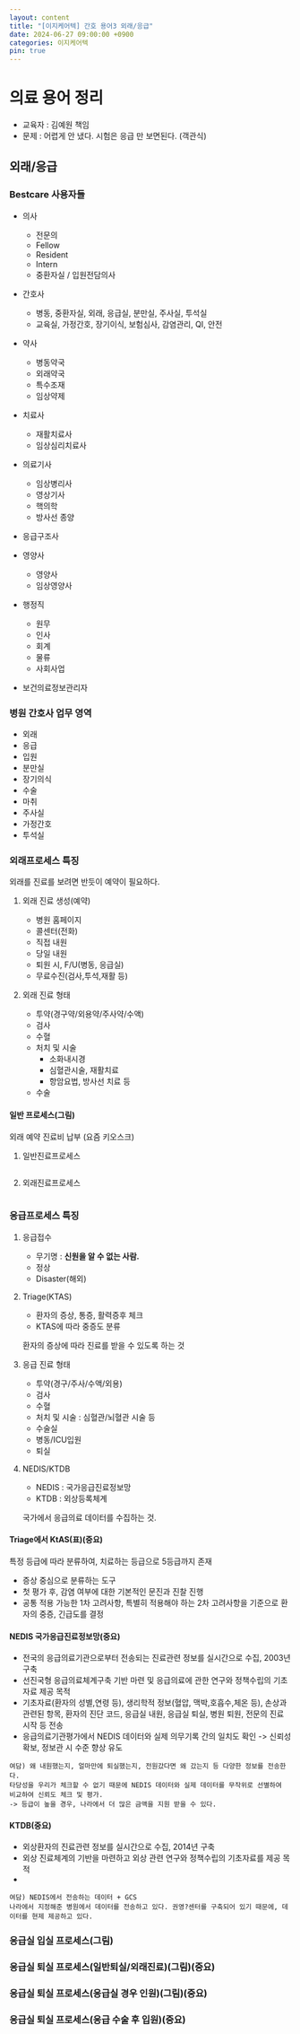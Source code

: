 ```yaml
---
layout: content
title: "[이지케어텍] 간호 용어3 외래/응급"
date: 2024-06-27 09:00:00 +0900
categories: 이지케어텍
pin: true
---
```


# 의료 용어 정리
- 교육자 : 김예원 책임
- 문제 : 어렵게 안 냈다. 시험은 응급 만 보면된다. (객관식)

## 외래/응급
### Bestcare 사용자들
- 의사
    - 전문의
    - Fellow
    - Resident
    - Intern
    - 중환자실 / 입원전담의사

- 간호사
    - 병동, 중환자실, 외래, 응급실, 분만실, 주사실, 투석실
    - 교육실, 가정간호, 장기이식, 보험심사, 감염관리, QI, 안전
- 약사
    - 병동약국
    - 외래약국
    - 특수조재
    - 임상약제
- 치료사
    - 재활치료사
    - 임상심리치료사
- 의료기사
    - 임상병리사
    - 영상기사
    - 핵의학
    - 방사선 종양
- 응급구조사
- 영양사
    - 영양사
    - 임상영양사
- 행정직
    - 원무
    - 인사
    - 회계
    - 물류
    - 사회사업
- 보건의료정보관리자


### 병원 간호사 업무 영역
- 외래
- 응급
- 입원
- 분만실
- 장기의식
- 수술
- 마취
- 주사실
- 가정간호
- 투석실


### 외래프로세스 특징
외래를 진료를 보려면 반듯이 예약이 필요하다.
1. 외래 진료 생성(예약)
    - 병원 홈페이지
    - 콜센터(전화)
    - 직접 내원
    - 당일 내원
    - 퇴원 시, F/U(병동, 응급실)
    - 무료수진(검사,투석,재활 등)

2. 외래 진료 형태
    - 투약(경구약/외용약/주사약/수액)
    - 검사
    - 수혈
    - 처치 및 시술
        - 소화내시경
        - 심혈관시술, 재활치료
        - 항암요법, 방사선 치료 등
    - 수술


#### 일반 프로세스(그림)
외래 예약
진료비 납부
(요즘 키오스크)

1. 일반진료프로세스
```

```

2. 외래진료프로세스
```

```

### 응급프로세스 특징
1. 응급접수
    - 무기명 : **신원을 알 수 없는 사람.**
    - 정상
    - Disaster(해외)

2. Triage(KTAS)
    - 환자의 증상, 통증, 활력증후 체크
    - KTAS에 따라 중증도 분류

    환자의 증상에 따라 진료를 받을 수 있도록 하는 것

3. 응급 진료 형태
    - 투약(경구/주사/수액/외용)
    - 검사
    - 수혈
    - 처치 및 시술 : 심혈관/뇌혈관 시술 등
    - 수술실
    - 병동/ICU입원
    - 퇴실

4. NEDIS/KTDB
    - NEDIS : 국가응급진료정보망
    - KTDB : 외상등록체계
    
    국가에서 응급의료 데이터를 수집하는 것.


#### Triage에서 KtAS(표)(중요)
특정 등급에 따라 분류하여, 치료하는 등급으로 5등급까지 존재

- 증상 중심으로 분류하는 도구
- 첫 평가 후, 감염 여부에 대한 기본적인 문진과 진찰 진행
- 공통 적용 가능한 1차 고려사항, 특별히 적용해야 하는 2차 고려사항을 기준으로 환자의 중증, 긴급도를 결정

#### NEDIS 국가응급진료정보망(중요)
- 전국의 응급의료기관으로부터 전송되는 진료관련 정보를 실시간으로 수집, 2003년 구축
- 선진국형 응급의료체계구축 기반 마련 및 응급의료에 관한 연구와 정책수립의 기초자료 제공 목적
- 기초자료(환자의 성별,연령 등), 생리학적 정보(혈압, 맥박,호흡수,체온 등), 손상과 관련된 항목, 환자의 진단 코드, 응급실 내원, 응급실 퇴실, 병원 퇴원, 전문의 진료 시작 등 전송
- 응급의료기관평가에서 NEDIS 데이터와 실제 의무기록 간의 일치도 확인 -> 신뢰성 확보, 정보관 시 수준 향상 유도

```
여담) 왜 내원했는지, 얼마만에 퇴실했는지, 전원갔다면 왜 갔는지 등 다양한 정보를 전송한다.
타당성을 우리가 체크할 수 없기 때문에 NEDIS 데이터와 실제 데이터를 무작위로 선별하여 비교하여 신뢰도 체크 및 평가.
-> 등급이 높을 경우, 나라에서 더 많은 금액을 지원 받을 수 있다.
```
#### KTDB(중요)
- 외상환자의 진료관련 정보를 실시간으로 수집, 2014년 구축
- 외상 진료체계의 기반을 마련하고 외상 관련 연구와 정책수립의 기초자료를 제공 목적
- 

```
여담) NEDIS에서 전송하는 데이터 + GCS
나라에서 지정해준 병원에서 데이터를 전송하고 있다. 권영?센터를 구축되어 있기 때문에, 데이터를 현제 제공하고 있다.
```
### 응급실 입실 프로세스(그림)


### 응급실 퇴실 프로세스(일반퇴실/외래진료)(그림)(중요)

### 응급실 퇴실 프로세스(응급실 경우 인원)(그림)(중요)

### 응급실 퇴실 프로세스(응급 수술 후 입원)(중요)


